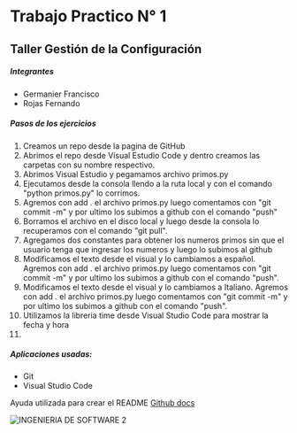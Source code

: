 # Trabajo Practico N° 1
## Taller Gestión de la Configuración


##### Integrantes
* Germanier Francisco
* Rojas Fernando

##### Pasos de los ejercicios
1. Creamos un repo desde la pagina de GitHub
2. Abrimos el repo desde Visual Estudio Code y dentro creamos las carpetas con su nombre respectivo.
3. Abrimos Visual Estudio y pegamamos archivo primos.py
4. Ejecutamos desde la consola llendo a la ruta local y con el comando "python primos.py" lo corrimos.
5. Agremos con add . el archivo primos.py luego comentamos con "git commit -m" y por ultimo los subimos a github con el comando "push"
6. Borramos el archivo en el disco local y luego desde la consola lo recuperamos con el comando "git pull".
7. Agregamos dos constantes para obtener los numeros primos sin que el usuario tenga que ingresar los numeros y luego lo subimos al github
8. Modificamos el texto desde el visual y lo cambiamos a español.
Agremos con add . el archivo primos.py luego comentamos con "git commit -m" y por ultimo los subimos a github con el comando "push".
9. Modificamos el texto desde el visual y lo cambiamos a Italiano.
Agremos con add . el archivo primos.py luego comentamos con "git commit -m" y por ultimo los subimos a github con el comando "push".
10. Utilizamos la libreria time desde Visual Studio Code para mostrar la fecha y hora
11. 

##### Aplicaciones usadas:
* Git
* Visual Studio Code

Ayuda utilizada para crear el README [Github docs](https://docs.github.com/es/get-started/writing-on-github/getting-started-with-writing-and-formatting-on-github/basic-writing-and-formatting-syntax)

![INGENIERIA DE SOFTWARE 2](https://cdn.discordapp.com/attachments/1242571382110290011/1351649650834149528/image.png?ex=67db2555&is=67d9d3d5&hm=307f2545f5525a65446a8f1c0a5192832b65178e459c8de6c3933ace86889d96&)
